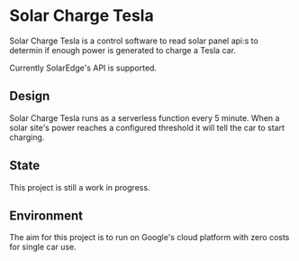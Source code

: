 # Solar Charge Tesla

Solar Charge Tesla is a control software to read solar panel api:s to determin if enough power is generated to charge
a Tesla car.

Currently SolarEdge's API is supported.

## Design

Solar Charge Tesla runs as a serverless function every 5 minute. When a solar site's power reaches a configured threshold
it will tell the car to start charging.

## State

This project is still a work in progress.

## Environment

The aim for this project is to run on Google's cloud platform with zero costs for single car use.
